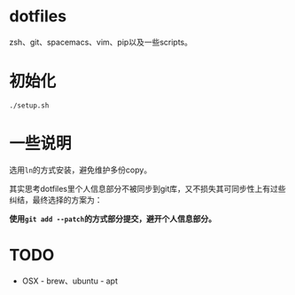 # dotfiles
zsh、git、spacemacs、vim、pip以及一些scripts。

# 初始化
```shell
./setup.sh
```

# 一些说明
选用`ln`的方式安装，避免维护多份copy。

其实思考dotfiles里个人信息部分不被同步到git库，又不损失其可同步性上有过些纠结，最终选择的方案为：

**使用`git add --patch`的方式部分提交，避开个人信息部分。**

# TODO
- OSX - brew、ubuntu - apt


